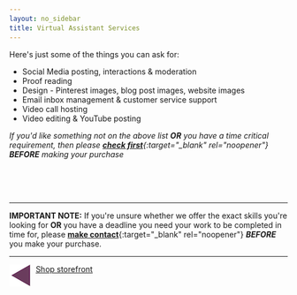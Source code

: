 ```yaml
---
layout: no_sidebar
title: Virtual Assistant Services
---
```


Here's just some of the things you can ask for:
<ul>
<li>Social Media posting, interactions & moderation</li>
<li>Proof reading</li>
<li>Design - Pinterest images, blog post images, website images</li>
<li>Email inbox management & customer service support</li>
<li>Video call hosting</li>
<li>Video editing & YouTube posting</li>
</ul>

*If you'd like something not on the above list **OR** you have a time critical requirement, then please [**check first**](mailto:support@inspiringlifedesign.com){:target="_blank" rel="noopener"} **BEFORE** making your purchase*

<div class="row">
  <div class="col-md-4">
 <div id='product-component-1571752901416'></div>
<script type="text/javascript">
/*<![CDATA[*/
(function () {
  var scriptURL = 'https://sdks.shopifycdn.com/buy-button/latest/buy-button-storefront.min.js';
  if (window.ShopifyBuy) {
    if (window.ShopifyBuy.UI) {
      ShopifyBuyInit();
    } else {
      loadScript();
    }
  } else {
    loadScript();
  }
  function loadScript() {
    var script = document.createElement('script');
    script.async = true;
    script.src = scriptURL;
    (document.getElementsByTagName('head')[0] || document.getElementsByTagName('body')[0]).appendChild(script);
    script.onload = ShopifyBuyInit;
  }
  function ShopifyBuyInit() {
    var client = ShopifyBuy.buildClient({
      domain: 'inspiring-life-design.myshopify.com',
      storefrontAccessToken: '0c7a6770d09cb5dee05ec8b9b17a96b0',
    });
    ShopifyBuy.UI.onReady(client).then(function (ui) {
      ui.createComponent('product', {
        id: '4298627547233',
        node: document.getElementById('product-component-1571752901416'),
        moneyFormat: '%C2%A3%7B%7Bamount%7D%7D',
        options: {
  "product": {
    "styles": {
      "product": {
        "@media (min-width: 601px)": {
          "max-width": "calc(25% - 20px)",
          "margin-left": "20px",
          "margin-bottom": "50px"
        }
      },
      "button": {
        "font-weight": "bold",
        "color": "#6a3d5d",
        ":hover": {
          "color": "#6a3d5d",
          "background-color": "#ca8875"
        },
        "background-color": "#e09782",
        ":focus": {
          "background-color": "#ca8875"
        },
        "border-radius": "10px",
        "padding-left": "27px",
        "padding-right": "27px"
      }
    },
    "text": {
      "button": "Add to cart"
    }
  },
  "productSet": {
    "styles": {
      "products": {
        "@media (min-width: 601px)": {
          "margin-left": "-20px"
        }
      }
    }
  },
  "modalProduct": {
    "contents": {
      "img": false,
      "imgWithCarousel": true,
      "button": false,
      "buttonWithQuantity": true
    },
    "styles": {
      "product": {
        "@media (min-width: 601px)": {
          "max-width": "100%",
          "margin-left": "0px",
          "margin-bottom": "0px"
        }
      },
      "button": {
        "font-weight": "bold",
        "color": "#6a3d5d",
        ":hover": {
          "color": "#6a3d5d",
          "background-color": "#ca8875"
        },
        "background-color": "#e09782",
        ":focus": {
          "background-color": "#ca8875"
        },
        "border-radius": "10px",
        "padding-left": "27px",
        "padding-right": "27px"
      }
    },
    "text": {
      "button": "Add to cart"
    }
  },
  "cart": {
    "styles": {
      "button": {
        "font-weight": "bold",
        "color": "#6a3d5d",
        ":hover": {
          "color": "#6a3d5d",
          "background-color": "#ca8875"
        },
        "background-color": "#e09782",
        ":focus": {
          "background-color": "#ca8875"
        },
        "border-radius": "10px"
      }
    },
    "text": {
      "total": "Subtotal",
      "button": "Checkout"
    }
  },
  "toggle": {
    "styles": {
      "toggle": {
        "font-weight": "bold",
        "background-color": "#e09782",
        ":hover": {
          "background-color": "#ca8875"
        },
        ":focus": {
          "background-color": "#ca8875"
        }
      },
      "count": {
        "color": "#6a3d5d",
        ":hover": {
          "color": "#6a3d5d"
        }
      },
      "iconPath": {
        "fill": "#6a3d5d"
      }
    }
  }
},
      });
    });
  }
})();
/*]]>*/
</script>
<br>
</div>

  <div class="col-md-4">
<div id='product-component-1571754282435'></div>
<script type="text/javascript">
/*<![CDATA[*/
(function () {
  var scriptURL = 'https://sdks.shopifycdn.com/buy-button/latest/buy-button-storefront.min.js';
  if (window.ShopifyBuy) {
    if (window.ShopifyBuy.UI) {
      ShopifyBuyInit();
    } else {
      loadScript();
    }
  } else {
    loadScript();
  }
  function loadScript() {
    var script = document.createElement('script');
    script.async = true;
    script.src = scriptURL;
    (document.getElementsByTagName('head')[0] || document.getElementsByTagName('body')[0]).appendChild(script);
    script.onload = ShopifyBuyInit;
  }
  function ShopifyBuyInit() {
    var client = ShopifyBuy.buildClient({
      domain: 'inspiring-life-design.myshopify.com',
      storefrontAccessToken: '0c7a6770d09cb5dee05ec8b9b17a96b0',
    });
    ShopifyBuy.UI.onReady(client).then(function (ui) {
      ui.createComponent('product', {
        id: '4299127259233',
        node: document.getElementById('product-component-1571754282435'),
        moneyFormat: '%C2%A3%7B%7Bamount%7D%7D',
        options: {
  "product": {
    "styles": {
      "product": {
        "@media (min-width: 601px)": {
          "max-width": "calc(25% - 20px)",
          "margin-left": "20px",
          "margin-bottom": "50px"
        }
      },
      "button": {
        "font-weight": "bold",
        "color": "#6a3d5d",
        ":hover": {
          "color": "#6a3d5d",
          "background-color": "#ca8875"
        },
        "background-color": "#e09782",
        ":focus": {
          "background-color": "#ca8875"
        },
        "border-radius": "10px",
        "padding-left": "27px",
        "padding-right": "27px"
      }
    },
    "text": {
      "button": "Add to cart"
    }
  },
  "productSet": {
    "styles": {
      "products": {
        "@media (min-width: 601px)": {
          "margin-left": "-20px"
        }
      }
    }
  },
  "modalProduct": {
    "contents": {
      "img": false,
      "imgWithCarousel": true,
      "button": false,
      "buttonWithQuantity": true
    },
    "styles": {
      "product": {
        "@media (min-width: 601px)": {
          "max-width": "100%",
          "margin-left": "0px",
          "margin-bottom": "0px"
        }
      },
      "button": {
        "font-weight": "bold",
        "color": "#6a3d5d",
        ":hover": {
          "color": "#6a3d5d",
          "background-color": "#ca8875"
        },
        "background-color": "#e09782",
        ":focus": {
          "background-color": "#ca8875"
        },
        "border-radius": "10px",
        "padding-left": "27px",
        "padding-right": "27px"
      }
    },
    "text": {
      "button": "Add to cart"
    }
  },
  "cart": {
    "styles": {
      "button": {
        "font-weight": "bold",
        "color": "#6a3d5d",
        ":hover": {
          "color": "#6a3d5d",
          "background-color": "#ca8875"
        },
        "background-color": "#e09782",
        ":focus": {
          "background-color": "#ca8875"
        },
        "border-radius": "10px"
      }
    },
    "text": {
      "total": "Subtotal",
      "button": "Checkout"
    }
  },
  "toggle": {
    "styles": {
      "toggle": {
        "font-weight": "bold",
        "background-color": "#e09782",
        ":hover": {
          "background-color": "#ca8875"
        },
        ":focus": {
          "background-color": "#ca8875"
        }
      },
      "count": {
        "color": "#6a3d5d",
        ":hover": {
          "color": "#6a3d5d"
        }
      },
      "iconPath": {
        "fill": "#6a3d5d"
      }
    }
  }
},
      });
    });
  }
})();
/*]]>*/
</script>
<br>
</div>
  <div class="col-md-4">
<div id='product-component-1571755267100'></div>
<script type="text/javascript">
/*<![CDATA[*/
(function () {
  var scriptURL = 'https://sdks.shopifycdn.com/buy-button/latest/buy-button-storefront.min.js';
  if (window.ShopifyBuy) {
    if (window.ShopifyBuy.UI) {
      ShopifyBuyInit();
    } else {
      loadScript();
    }
  } else {
    loadScript();
  }
  function loadScript() {
    var script = document.createElement('script');
    script.async = true;
    script.src = scriptURL;
    (document.getElementsByTagName('head')[0] || document.getElementsByTagName('body')[0]).appendChild(script);
    script.onload = ShopifyBuyInit;
  }
  function ShopifyBuyInit() {
    var client = ShopifyBuy.buildClient({
      domain: 'inspiring-life-design.myshopify.com',
      storefrontAccessToken: '0c7a6770d09cb5dee05ec8b9b17a96b0',
    });
    ShopifyBuy.UI.onReady(client).then(function (ui) {
      ui.createComponent('product', {
        id: '4299167236193',
        node: document.getElementById('product-component-1571755267100'),
        moneyFormat: '%C2%A3%7B%7Bamount%7D%7D',
        options: {
  "product": {
    "styles": {
      "product": {
        "@media (min-width: 601px)": {
          "max-width": "calc(25% - 20px)",
          "margin-left": "20px",
          "margin-bottom": "50px"
        }
      },
      "button": {
        "font-weight": "bold",
        "color": "#6a3d5d",
        ":hover": {
          "color": "#6a3d5d",
          "background-color": "#ca8875"
        },
        "background-color": "#e09782",
        ":focus": {
          "background-color": "#ca8875"
        },
        "border-radius": "10px",
        "padding-left": "27px",
        "padding-right": "27px"
      }
    },
    "text": {
      "button": "Add to cart"
    }
  },
  "productSet": {
    "styles": {
      "products": {
        "@media (min-width: 601px)": {
          "margin-left": "-20px"
        }
      }
    }
  },
  "modalProduct": {
    "contents": {
      "img": false,
      "imgWithCarousel": true,
      "button": false,
      "buttonWithQuantity": true
    },
    "styles": {
      "product": {
        "@media (min-width: 601px)": {
          "max-width": "100%",
          "margin-left": "0px",
          "margin-bottom": "0px"
        }
      },
      "button": {
        "font-weight": "bold",
        "color": "#6a3d5d",
        ":hover": {
          "color": "#6a3d5d",
          "background-color": "#ca8875"
        },
        "background-color": "#e09782",
        ":focus": {
          "background-color": "#ca8875"
        },
        "border-radius": "10px",
        "padding-left": "27px",
        "padding-right": "27px"
      }
    },
    "text": {
      "button": "Add to cart"
    }
  },
  "cart": {
    "styles": {
      "button": {
        "font-weight": "bold",
        "color": "#6a3d5d",
        ":hover": {
          "color": "#6a3d5d",
          "background-color": "#ca8875"
        },
        "background-color": "#e09782",
        ":focus": {
          "background-color": "#ca8875"
        },
        "border-radius": "10px"
      }
    },
    "text": {
      "total": "Subtotal",
      "button": "Checkout"
    }
  },
  "toggle": {
    "styles": {
      "toggle": {
        "font-weight": "bold",
        "background-color": "#e09782",
        ":hover": {
          "background-color": "#ca8875"
        },
        ":focus": {
          "background-color": "#ca8875"
        }
      },
      "count": {
        "color": "#6a3d5d",
        ":hover": {
          "color": "#6a3d5d"
        }
      },
      "iconPath": {
        "fill": "#6a3d5d"
      }
    }
  }
},
      });
    });
  }
})();
/*]]>*/
</script>  
<br>
  </div>
</div>

<div class="row">
  <div class="col-md-4">
<div id='product-component-1571821234567'></div>
<script type="text/javascript">
/*<![CDATA[*/
(function () {
  var scriptURL = 'https://sdks.shopifycdn.com/buy-button/latest/buy-button-storefront.min.js';
  if (window.ShopifyBuy) {
    if (window.ShopifyBuy.UI) {
      ShopifyBuyInit();
    } else {
      loadScript();
    }
  } else {
    loadScript();
  }
  function loadScript() {
    var script = document.createElement('script');
    script.async = true;
    script.src = scriptURL;
    (document.getElementsByTagName('head')[0] || document.getElementsByTagName('body')[0]).appendChild(script);
    script.onload = ShopifyBuyInit;
  }
  function ShopifyBuyInit() {
    var client = ShopifyBuy.buildClient({
      domain: 'inspiring-life-design.myshopify.com',
      storefrontAccessToken: '0c7a6770d09cb5dee05ec8b9b17a96b0',
    });
    ShopifyBuy.UI.onReady(client).then(function (ui) {
      ui.createComponent('product', {
        id: '4301889798241',
        node: document.getElementById('product-component-1571821234567'),
        moneyFormat: '%C2%A3%7B%7Bamount%7D%7D',
        options: {
  "product": {
    "styles": {
      "product": {
        "@media (min-width: 601px)": {
          "max-width": "calc(25% - 20px)",
          "margin-left": "20px",
          "margin-bottom": "50px"
        }
      },
      "button": {
        "font-weight": "bold",
        "color": "#6a3d5d",
        ":hover": {
          "color": "#6a3d5d",
          "background-color": "#ca8875"
        },
        "background-color": "#e09782",
        ":focus": {
          "background-color": "#ca8875"
        },
        "border-radius": "10px",
        "padding-left": "27px",
        "padding-right": "27px"
      }
    },
    "text": {
      "button": "Add to cart"
    }
  },
  "productSet": {
    "styles": {
      "products": {
        "@media (min-width: 601px)": {
          "margin-left": "-20px"
        }
      }
    }
  },
  "modalProduct": {
    "contents": {
      "img": false,
      "imgWithCarousel": true,
      "button": false,
      "buttonWithQuantity": true
    },
    "styles": {
      "product": {
        "@media (min-width: 601px)": {
          "max-width": "100%",
          "margin-left": "0px",
          "margin-bottom": "0px"
        }
      },
      "button": {
        "font-weight": "bold",
        "color": "#6a3d5d",
        ":hover": {
          "color": "#6a3d5d",
          "background-color": "#ca8875"
        },
        "background-color": "#e09782",
        ":focus": {
          "background-color": "#ca8875"
        },
        "border-radius": "10px",
        "padding-left": "27px",
        "padding-right": "27px"
      }
    },
    "text": {
      "button": "Add to cart"
    }
  },
  "cart": {
    "styles": {
      "button": {
        "font-weight": "bold",
        "color": "#6a3d5d",
        ":hover": {
          "color": "#6a3d5d",
          "background-color": "#ca8875"
        },
        "background-color": "#e09782",
        ":focus": {
          "background-color": "#ca8875"
        },
        "border-radius": "10px"
      }
    },
    "text": {
      "total": "Subtotal",
      "button": "Checkout"
    }
  },
  "toggle": {
    "styles": {
      "toggle": {
        "font-weight": "bold",
        "background-color": "#e09782",
        ":hover": {
          "background-color": "#ca8875"
        },
        ":focus": {
          "background-color": "#ca8875"
        }
      },
      "count": {
        "color": "#6a3d5d",
        ":hover": {
          "color": "#6a3d5d"
        }
      },
      "iconPath": {
        "fill": "#6a3d5d"
      }
    }
  }
},
      });
    });
  }
})();
/*]]>*/
</script>
</div>
  <div class="col-md-4"></div>
    <div class="col-md-4"></div>
</div>    


***

**IMPORTANT NOTE:** If you're unsure whether we offer the exact skills you're looking for **OR** you have a deadline you need your work to be completed in time for, please [**make contact**](mailto:support@inspiringlifedesign.com){:target="_blank" rel="noopener"} <i><b>BEFORE</b></i> you make your purchase.

***

<a href="/shop" style="float: left"><img src='/i/backward.png' alt='backward arrow' /></a> &nbsp;
[Shop storefront](/shop)